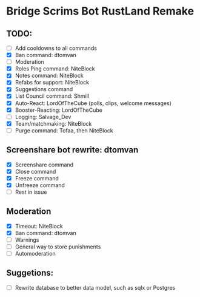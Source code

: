 # Bridge Scrims Bot RustLand Remake


## TODO:
  - [ ] Add cooldowns to all commands
  - [x] Ban command: dtomvan
  - [ ] Moderation
  - [x] Roles Ping command: NiteBlock
  - [x] Notes command: NiteBlock
  - [x] Refabs for support: NiteBlock
  - [x] Suggestions command
  - [x] List Council command: Shmill
  - [x] Auto-React: LordOfTheCube (polls, clips, welcome messages)
  - [x] Booster-Reacting: LordOfTheCube
  - [ ] Logging: Salvage_Dev
  - [x] Team/matchmaking: NiteBlock
  - [ ] Purge command: Tofaa, then NiteBlock

## Screenshare bot rewrite: dtomvan
  - [x] Screenshare command
  - [x] Close command
  - [x] Freeze command
  - [x] Unfreeze command
  - [ ] Rest in issue

## Moderation
  - [x] Timeout: NiteBlock
  - [x] Ban command: dtomvan
  - [ ] Warnings
  - [ ] General way to store punishments
  - [ ] Automoderation

## Suggetions:
  - [ ] Rewrite database to better data model, such as sqlx or Postgres
